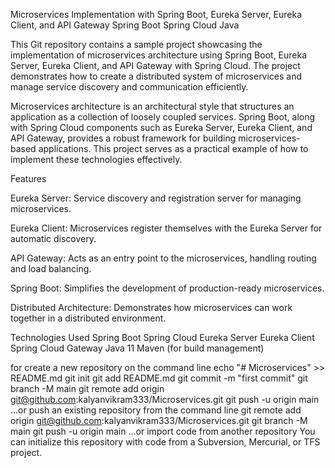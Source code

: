 Microservices Implementation with Spring Boot, Eureka Server, Eureka Client, and API Gateway
Spring Boot
Spring Cloud
Java

This Git repository contains a sample project showcasing the implementation of microservices architecture using Spring Boot, Eureka Server, Eureka Client, and API Gateway with Spring Cloud. The project demonstrates how to create a distributed system of microservices and manage service discovery and communication efficiently.


Microservices architecture is an architectural style that structures an application as a collection of loosely coupled services. Spring Boot, along with Spring Cloud components such as Eureka Server, Eureka Client, and API Gateway, provides a robust framework for building microservices-based applications. This project serves as a practical example of how to implement these technologies effectively.

Features

Eureka Server: Service discovery and registration server for managing microservices.

Eureka Client: Microservices register themselves with the Eureka Server for automatic discovery.

API Gateway: Acts as an entry point to the microservices, handling routing and load balancing.

Spring Boot: Simplifies the development of production-ready microservices.

Distributed Architecture: Demonstrates how microservices can work together in a distributed environment.

Technologies Used
Spring Boot
Spring Cloud
Eureka Server
Eureka Client
Spring Cloud Gateway
Java 11
Maven (for build management)


for create a new repository on the command line
echo "# Microservices" >> README.md
git init
git add README.md
git commit -m "first commit"
git branch -M main
git remote add origin git@github.com:kalyanvikram333/Microservices.git
git push -u origin main
…or push an existing repository from the command line
git remote add origin git@github.com:kalyanvikram333/Microservices.git
git branch -M main
git push -u origin main
…or import code from another repository
You can initialize this repository with code from a Subversion, Mercurial, 
or TFS project.


